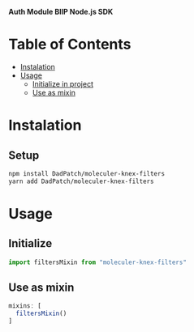 **Auth Module BIIP Node.js SDK**

# Table of Contents
- [Instalation](#instalation)
- [Usage](#usage)
  * [Initialize in project](#initialize)
  * [Use as mixin](#use-as-mixin)

# Instalation 
## Setup

```bash
npm install DadPatch/moleculer-knex-filters
yarn add DadPatch/moleculer-knex-filters
```

# Usage

## Initialize

```js
import filtersMixin from "moleculer-knex-filters"
```

## Use as mixin

```js
mixins: [
  filtersMixin()
]
```